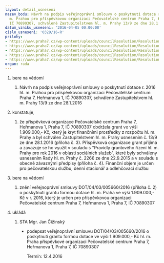 ```yaml
---
layout: detail_usneseni
nazev_bodu: Návrh na podpis veřejnoprávní smlouvy o poskytnutí dotace r. 2016 hl.
  m. Prahou pro příspěvkovou organizaci Pečovatelské centrum Praha 7, Heřmanova 1,
  IČ 70890307, schválené Zastupitelstvem hl. m. Prahy 13/9 ze dne 28.1.2016
datum_vzniku_usneseni: '2016-04-05 00:00:00'
cislo_usneseni: '0329/16-R'
prilohy:
- https://www.praha7.cz/wp-content/uploads/councilResolution/Resolutions/27525/export/duvodovazprava_dotacePCP7~40590.doc
- https://www.praha7.cz/wp-content/uploads/councilResolution/Resolutions/27525/export/verejnopravnismlouva~40589.pdf
- https://www.praha7.cz/wp-content/uploads/councilResolution/Resolutions/27525/export/usneseniZHMP~40588.pdf
- https://www.praha7.cz/wp-content/uploads/councilResolution/Resolutions/27525/export/pravidladotace~40587.pdf
- https://www.praha7.cz/wp-content/uploads/councilResolution/Resolutions/27525/export/export~299694.pdf
organ: rada
---
```

<ol class="urzList_view" id="urzList">
<li class="urzClass1" id=""><span name="1">bere na vědomí</span> 
<ol class="urzOlClass">
<li class="urzClass2" style="TEXT-ALIGN: left" id=""><span><p>Návrh na podpis veřejnoprávní smlouvy o poskytnutí dotace r. 2016 hl. m. Prahou pro příspěvkovou organizaci Pečovatelské centrum Praha 7, Heřmanova 1, IČ 70890307, schválené Zastupitelstvem hl. m. Prahy 13/9 ze dne 28.1.2016</p></span></li></ol></li>
<li class="urzClass1" id=""><span name="50">konstatuje,</span> 
<ol class="urzOlClass">
<li class="urzClass2" style="TEXT-ALIGN: left" id=""><span><p>že příspěvková organizace Pečovatelské centrum Praha 7, Heřmanova 1, Praha 7, IČ 70890307 obdržela grant ve výši 1.909.000,- Kč, který je kryt finančními prostředky z rozpočtu hl. m. Prahy a byl schválen Zastupitelstvem hl. m. Prahy usnesením č. 13/9 ze dne 28.1.2016 (příloha č. 3). Příspěvková organizace grant přijímá a zavazuje se ho využít v souladu s "Pravidly grantového řízení hl. m. Prahy pro rok 2016 v oblasti sociálních služeb", které byly schváleny usnesením Rady hl. m. Prahy č. 2266 ze dne 22.9.2015 a v souladu s obecně závaznými předpisy (příloha č. 4). Finanční objem je určen pro pečovatelskou službu, denní stacionář a odlehčovací službu</p></span></li></ol></li>
<li class="urzClass1" id=""><span name="1">bere na vědomí</span> 
<ol class="urzOlClass">
<li class="urzClass2" style="TEXT-ALIGN: left" id=""><span><p>znění veřejnoprávní smlouvy DOT/04/03/005660/2016 (příloha č. 2) o poskytnutí grantu formou dotace hl. m. Praha ve výši 1.909.000,- Kč v r. 2016, který je určen pro příspěvkovou organizaci Pečovatelské centrum Praha 7, Heřmanova 1, Praha 7, IČ 70890307</p></span></li></ol></li><li class="urzClass1" id="urzUkoly"><span name="1">ukládá</span><ol class="urzOlClass"><li class="urzClass2"><span><p>STA Mgr. Jan Čižinský</p></span><ul class="urzUlClass"><li class="urzClass3"><span><p>podepsat veřejnoprávní smlouvu DOT/04/03/005660/2016 o poskytnutí grantu formou dotace ve výši 1.909.000,- Kč hl. m. Praha příspěvkové organizaci Pečovatelské centrum Praha 7, Heřmanova 1, Praha 7, IČ 70890307</p></span><span class="urzUkolTermin">  Termín:&nbsp;12.4.2016</span></li></ul></li></ol></li>
</ol>